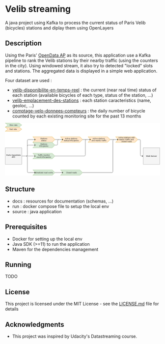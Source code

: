 # Velib streaming

A java project using Kafka to process the current status of Paris Velib (bicycles) stations and diplay them using OpenLayers

## Description

Using the Paris' [OpenData AP](https://opendata.paris.fr/) as its source, this application use a Kafka pipeline to rank the Velib stations by their nearby traffic (using the counters in the city). Using windowed stream, it also try to detected "locked" slots and stations. The aggregated data is displayed in a simple web application. 

Four dataset are used :
* [velib-disponibilite-en-temps-reel](https://opendata.paris.fr/explore/dataset/velib-disponibilite-en-temps-reel) : the current (near real time) status of each station (available bicycles of each type, status of the station, ...)
* [velib-emplacement-des-stations](https://opendata.paris.fr/explore/dataset/velib-emplacement-des-stations) : each station caracteristics (name, geoloc, ...)
* [comptage-velo-donnees-compteurs](https://opendata.paris.fr/explore/dataset/comptage-velo-donnees-compteurs) : the daily number of bicycle counted by each existing monitoring site for the past 13 months

![Streaming Flow](docs/streaming_flow.png)

## Structure
* docs : resources for documentation (schemas, ...)
* run : docker compose file to setup the local env
* source : java application

## Prerequisites

* Docker for setting up the local env
* Java SDK (>=11) to run the application
* Maven for the dependencies management

## Running

TODO

## License

This project is licensed under the MIT License - see the [LICENSE.md](LICENSE.md) file for details

## Acknowledgments

* This project was inspired by Udacity's Datastreaming course.
